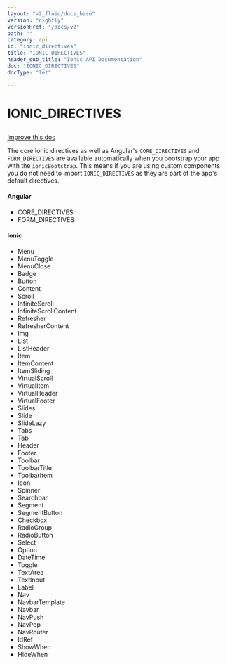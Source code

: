 ```yaml
---
layout: "v2_fluid/docs_base"
version: "nightly"
versionHref: "/docs/v2"
path: ""
category: api
id: "ionic_directives"
title: "IONIC_DIRECTIVES"
header_sub_title: "Ionic API Documentation"
doc: "IONIC_DIRECTIVES"
docType: "let"

---
```










<h1 class="api-title">
<a class="anchor" name="ionic-directives" href="#ionic-directives"></a>

IONIC_DIRECTIVES





</h1>

<a class="improve-v2-docs" href="http://github.com/driftyco/ionic/edit/master//Users/dan/Dev/ionic2/src/config/directives.ts#L120">
Improve this doc
</a>






<p>The core Ionic directives as well as Angular&#39;s <code>CORE_DIRECTIVES</code> and <code>FORM_DIRECTIVES</code> are
available automatically when you bootstrap your app with the <code>ionicBootstrap</code>. This means
if you are using custom components you do not need to import <code>IONIC_DIRECTIVES</code> as they
are part of the app&#39;s default directives.</p>
<h4 id="angular">Angular</h4>
<ul>
<li>CORE_DIRECTIVES</li>
<li>FORM_DIRECTIVES</li>
</ul>
<h4 id="ionic">Ionic</h4>
<ul>
<li>Menu</li>
<li>MenuToggle</li>
<li>MenuClose</li>
<li>Badge</li>
<li>Button</li>
<li>Content</li>
<li>Scroll</li>
<li>InfiniteScroll</li>
<li>InfiniteScrollContent</li>
<li>Refresher</li>
<li>RefresherContent</li>
<li>Img</li>
<li>List</li>
<li>ListHeader</li>
<li>Item</li>
<li>ItemContent</li>
<li>ItemSliding</li>
<li>VirtualScroll</li>
<li>VirtualItem</li>
<li>VirtualHeader</li>
<li>VirtualFooter</li>
<li>Slides</li>
<li>Slide</li>
<li>SlideLazy</li>
<li>Tabs</li>
<li>Tab</li>
<li>Header</li>
<li>Footer</li>
<li>Toolbar</li>
<li>ToolbarTitle</li>
<li>ToolbarItem</li>
<li>Icon</li>
<li>Spinner</li>
<li>Searchbar</li>
<li>Segment</li>
<li>SegmentButton</li>
<li>Checkbox</li>
<li>RadioGroup</li>
<li>RadioButton</li>
<li>Select</li>
<li>Option</li>
<li>DateTime</li>
<li>Toggle</li>
<li>TextArea</li>
<li>TextInput</li>
<li>Label</li>
<li>Nav</li>
<li>NavbarTemplate</li>
<li>Navbar</li>
<li>NavPush</li>
<li>NavPop</li>
<li>NavRouter</li>
<li>IdRef</li>
<li>ShowWhen</li>
<li>HideWhen</li>
</ul>





<!-- @usage tag -->


<!-- @property tags -->



<!-- instance methods on the class -->


<!-- related link --><!-- end content block -->


<!-- end body block -->

